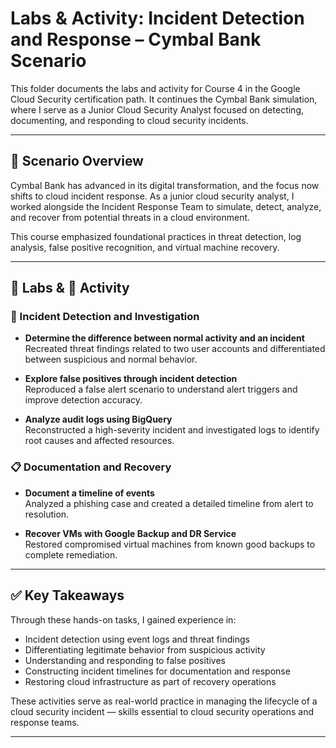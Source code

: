 # Labs & Activity: Incident Detection and Response – Cymbal Bank Scenario

This folder documents the labs and activity for Course 4 in the Google Cloud Security certification path. It continues the Cymbal Bank simulation, where I serve as a Junior Cloud Security Analyst focused on detecting, documenting, and responding to cloud security incidents.

---

## 🧩 Scenario Overview

Cymbal Bank has advanced in its digital transformation, and the focus now shifts to cloud incident response. As a junior cloud security analyst, I worked alongside the Incident Response Team to simulate, detect, analyze, and recover from potential threats in a cloud environment.

This course emphasized foundational practices in threat detection, log analysis, false positive recognition, and virtual machine recovery.

---

## 🧪 Labs & 🔨 Activity

### 🚨 Incident Detection and Investigation

- **Determine the difference between normal activity and an incident**  
  Recreated threat findings related to two user accounts and differentiated between suspicious and normal behavior.

- **Explore false positives through incident detection**  
  Reproduced a false alert scenario to understand alert triggers and improve detection accuracy.

- **Analyze audit logs using BigQuery**  
  Reconstructed a high-severity incident and investigated logs to identify root causes and affected resources.

### 📋 Documentation and Recovery

- **Document a timeline of events**  
  Analyzed a phishing case and created a detailed timeline from alert to resolution.

- **Recover VMs with Google Backup and DR Service**  
  Restored compromised virtual machines from known good backups to complete remediation.

---

## ✅ Key Takeaways

Through these hands-on tasks, I gained experience in:

- Incident detection using event logs and threat findings
- Differentiating legitimate behavior from suspicious activity
- Understanding and responding to false positives
- Constructing incident timelines for documentation and response
- Restoring cloud infrastructure as part of recovery operations

These activities serve as real-world practice in managing the lifecycle of a cloud security incident — skills essential to cloud security operations and response teams.

---
